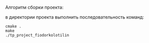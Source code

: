 Алгоритм сборки проекта:

в директории проекта выполнить последовательность команд:
    
    cmake . 
    make
    ./tp_project_fiodorkolotilin
